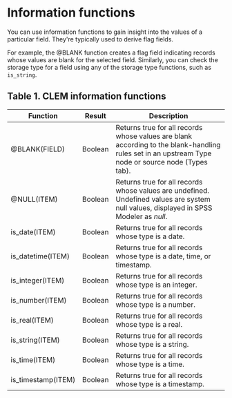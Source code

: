 # Information functions

You can use information functions to gain insight into the values of a particular field. They're typically used to derive flag fields.

For example, the @BLANK function creates a flag field indicating records whose values are blank for the selected field. Similarly, you can check the storage type for a field using any of the storage type functions, such as `is_string`.

## Table 1. CLEM information functions

| Function         | Result  | Description                                                                                                                           |
|------------------|---------|---------------------------------------------------------------------------------------------------------------------------------------|
| @BLANK(FIELD)    | Boolean | Returns true for all records whose values are blank according to the blank-handling rules set in an upstream Type node or source node (Types tab). |
| @NULL(ITEM)      | Boolean | Returns true for all records whose values are undefined. Undefined values are system null values, displayed in SPSS Modeler as $null$.          |
| is_date(ITEM)    | Boolean | Returns true for all records whose type is a date.                                                                                    |
| is_datetime(ITEM)| Boolean | Returns true for all records whose type is a date, time, or timestamp.                                                                |
| is_integer(ITEM) | Boolean | Returns true for all records whose type is an integer.                                                                                |
| is_number(ITEM)  | Boolean | Returns true for all records whose type is a number.                                                                                  |
| is_real(ITEM)    | Boolean | Returns true for all records whose type is a real.                                                                                    |
| is_string(ITEM)  | Boolean | Returns true for all records whose type is a string.                                                                                  |
| is_time(ITEM)    | Boolean | Returns true for all records whose type is a time.                                                                                    |
| is_timestamp(ITEM)| Boolean | Returns true for all records whose type is a timestamp.                                                                               |
